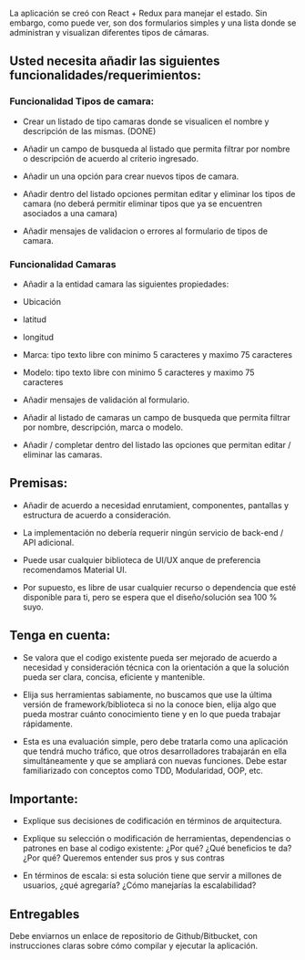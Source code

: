 
La aplicación se creó con React + Redux para manejar el estado. Sin embargo, como puede ver, son dos formularios simples y una lista donde se administran y visualizan diferentes tipos de cámaras.

## Usted necesita añadir las siguientes funcionalidades/requerimientos:

### Funcionalidad Tipos de camara:

- Crear un listado de tipo camaras donde se visualicen el nombre y descripción de las mismas. (DONE)

- Añadir un campo de busqueda al listado que permita filtrar por nombre o descripción de acuerdo al criterio ingresado.

- Añadir un una opción para crear nuevos tipos de camara.

- Añadir dentro del listado opciones permitan editar y eliminar los tipos de camara (no deberá permitir eliminar tipos que ya se encuentren asociados a una camara)

- Añadir mensajes de validacion o errores al formulario de tipos de camara.

### Funcionalidad Camaras

- Añadir a la entidad camara las siguientes propiedades:

- Ubicación

- latitud

- longitud

- Marca: tipo texto libre con minimo 5 caracteres y maximo 75 caracteres

- Modelo: tipo texto libre con minimo 5 caracteres y maximo 75 caracteres

- Añadir mensajes de validación al formulario.

- Añadir al listado de camaras un campo de busqueda que permita filtrar por nombre, descripción, marca o modelo.

- Añadir / completar dentro del listado las opciones que permitan editar / eliminar las camaras.

## Premisas:

- Añadir de acuerdo a necesidad enrutamient, componentes, pantallas y estructura de acuerdo a consideración.

- La implementación no debería requerir ningún servicio de back-end / API adicional.

- Puede usar cualquier biblioteca de UI/UX anque de preferencia recomendamos Material UI.

- Por supuesto, es libre de usar cualquier recurso o dependencia que esté disponible para ti, pero se espera que el diseño/solución sea 100 % suyo.

  

## Tenga en cuenta:

- Se valora que el codigo existente pueda ser mejorado de acuerdo a necesidad y consideración técnica con la orientación a que la solución pueda ser clara, concisa, eficiente y mantenible.

- Elija sus herramientas sabiamente, no buscamos que use la última versión de framework/biblioteca si no la conoce bien, elija algo que pueda mostrar cuánto conocimiento tiene y en lo que pueda trabajar rápidamente.

- Esta es una evaluación simple, pero debe tratarla como una aplicación que tendrá mucho tráfico, que otros desarrolladores trabajarán en ella simultáneamente y que se ampliará con nuevas funciones. Debe estar familiarizado con conceptos como TDD, Modularidad, OOP, etc.

## Importante:

- Explique sus decisiones de codificación en términos de arquitectura.

- Explique su selección o modificación de herramientas, dependencias o patrones en base al codigo existente: ¿Por qué? ¿Qué beneficios te da? ¿Por qué? Queremos entender sus pros y sus contras

- En términos de escala: si esta solución tiene que servir a millones de usuarios, ¿qué agregaría? ¿Cómo manejarías la escalabilidad?

## Entregables
Debe enviarnos un enlace de repositorio de Github/Bitbucket, con instrucciones claras sobre cómo compilar y ejecutar la aplicación.